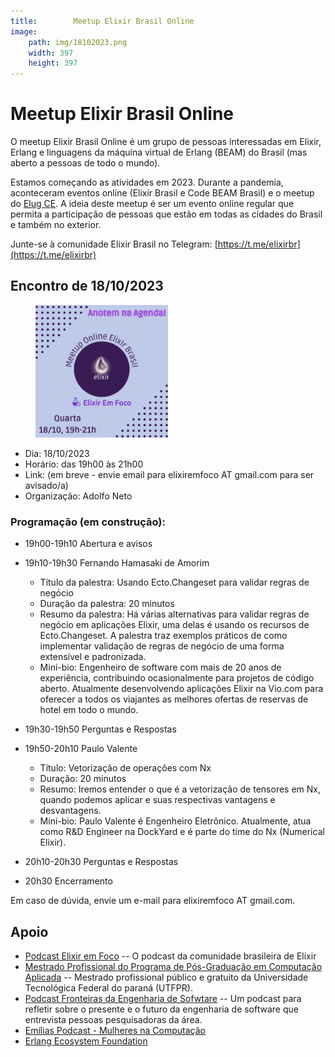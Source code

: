 ```yaml
---
title:        Meetup Elixir Brasil Online 
image:
    path: img/18102023.png
    width: 397
    height: 397
---
```

# Meetup Elixir Brasil Online 

O meetup Elixir Brasil Online é um grupo de pessoas interessadas em Elixir, Erlang e linguagens da máquina virtual de Erlang (BEAM) do Brasil (mas aberto a pessoas de todo o mundo). 

Estamos começando as atividades em 2023. Durante a pandemia, aconteceram eventos online (Elixir Brasil e  Code BEAM Brasil) e o meetup do [Elug CE](https://elug-ce.github.io/). A ideia deste meetup é ser um evento online regular que permita a participação de pessoas que estão em todas as cidades do Brasil e também no exterior.

Junte-se à comunidade Elixir Brasil no Telegram: [https://t.me/elixirbr](https://t.me/elixirbr)


## Encontro de 18/10/2023


<figure>
  <img src="img/18102023.png" alt="Poster Elixir Brasil Online 18/10/2023" width="50%" >
</figure>


- Dia: 18/10/2023
- Horário: das 19h00 às 21h00
- Link: (em breve - envie email para elixiremfoco AT gmail.com para ser avisado/a) 
- Organização: Adolfo Neto

### Programação (em construção):

- 19h00-19h10 Abertura e avisos

- 19h10-19h30  Fernando Hamasaki de Amorim
  - Título da palestra: Usando Ecto.Changeset para validar regras de negócio
  - Duração da palestra: 20 minutos
  - Resumo da palestra: Há várias alternativas para validar regras de negócio em aplicações Elixir, uma delas é usando os recursos de Ecto.Changeset. A palestra traz exemplos práticos de como implementar validação de regras de negócio de uma forma extensível e padronizada.
  - Mini-bio: Engenheiro de software com mais de 20 anos de experiência, contribuindo ocasionalmente para projetos de código aberto. Atualmente desenvolvendo aplicações Elixir na Vio.com para oferecer a todos os viajantes as melhores ofertas de reservas de hotel em todo o mundo.

- 19h30-19h50 Perguntas e Respostas

- 19h50-20h10 Paulo Valente
  - Título: Vetorização de operações com Nx
  - Duração: 20 minutos
  - Resumo: Iremos entender o que é a vetorização de tensores em Nx, quando podemos aplicar e suas respectivas vantagens e desvantagens.
  - Mini-bio: Paulo Valente é Engenheiro Eletrônico. Atualmente, atua como R&D Engineer na DockYard e é parte do time do Nx (Numerical Elixir).

- 20h10-20h30 Perguntas e Respostas

- 20h30 Encerramento

Em caso de dúvida, envie um e-mail para elixiremfoco AT gmail.com.



## Apoio

- [Podcast Elixir em Foco](http://elixiremfoco.com) -- O podcast da comunidade brasileira de Elixir
- [Mestrado Profissional do Programa de Pós-Graduação em Computação Aplicada](https://ppgca.ct.utfpr.edu.br/) -- Mestrado profissional público e gratuito da Universidade Tecnológica Federal do paraná (UTFPR).
- [Podcast Fronteiras da Engenharia de Sofwtare](https://fronteirases.github.io/) -- Um podcast para refletir sobre o presente e o futuro da engenharia de software que entrevista pessoas pesquisadoras da área.
- [Emílias Podcast - Mulheres na Computação](https://adolfont.github.io/extension/podcasts/emilias)
- [Erlang Ecosystem Foundation](https://erlef.org/)

